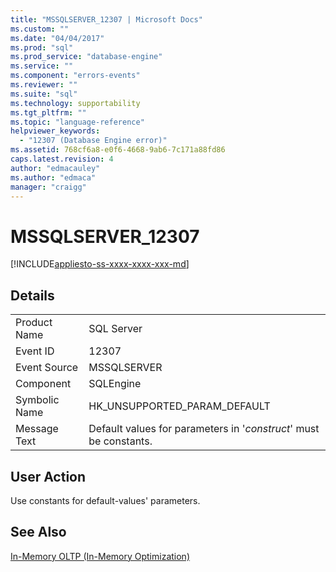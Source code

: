 ```yaml
---
title: "MSSQLSERVER_12307 | Microsoft Docs"
ms.custom: ""
ms.date: "04/04/2017"
ms.prod: "sql"
ms.prod_service: "database-engine"
ms.service: ""
ms.component: "errors-events"
ms.reviewer: ""
ms.suite: "sql"
ms.technology: supportability
ms.tgt_pltfrm: ""
ms.topic: "language-reference"
helpviewer_keywords: 
  - "12307 (Database Engine error)"
ms.assetid: 768cf6a8-e0f6-4668-9ab6-7c171a88fd86
caps.latest.revision: 4
author: "edmacauley"
ms.author: "edmaca"
manager: "craigg"
---
```

# MSSQLSERVER_12307
[!INCLUDE[appliesto-ss-xxxx-xxxx-xxx-md](../../includes/appliesto-ss-xxxx-xxxx-xxx-md.md)]
  
## Details  
  
|||  
|-|-|  
|Product Name|SQL Server|  
|Event ID|12307|  
|Event Source|MSSQLSERVER|  
|Component|SQLEngine|  
|Symbolic Name|HK_UNSUPPORTED_PARAM_DEFAULT|  
|Message Text|Default values for parameters in '*construct*' must be constants.|  
  
## User Action  
Use constants for default-values' parameters.  
  
## See Also  
[In-Memory OLTP &#40;In-Memory Optimization&#41;](~/relational-databases/in-memory-oltp/in-memory-oltp-in-memory-optimization.md)  
  
